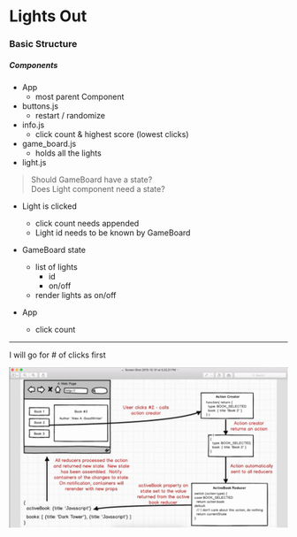 # Lights Out

### Basic Structure

##### Components
* App
  * most parent Component
* buttons.js
  * restart / randomize
* info.js
  * click count & highest score (lowest clicks)
* game_board.js
  * holds all the lights
* light.js


> Should GameBoard have a state?<br>
> Does Light component need a state?<br>

* Light is clicked
  * click count needs appended
  * Light id needs to be known by GameBoard

* GameBoard state
  * list of lights
    * id
    * on/off
  * render lights as on/off
* App
  * click count

<hr>
I will go for # of clicks first








![planning](./journal/events.png)
